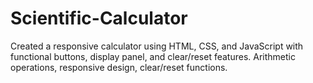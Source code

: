# Scientific-Calculator
Created a responsive calculator using HTML, CSS, and JavaScript with functional buttons, display panel, and clear/reset features. Arithmetic operations, responsive design, clear/reset functions.
